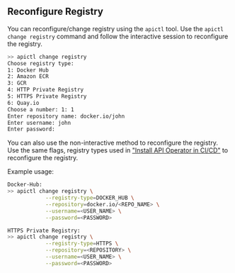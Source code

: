 ## Reconfigure Registry

You can reconfigure/change registry using the `apictl` tool. Use the `apictl change registry`
command and follow the interactive session to reconfigure the registry.

```sh
>> apictl change registry
Choose registry type:
1: Docker Hub
2: Amazon ECR
3: GCR
4: HTTP Private Registry
5: HTTPS Private Registry
6: Quay.io
Choose a number: 1: 1
Enter repository name: docker.io/john
Enter username: john
Enter password:
```

You can also use the non-interactive method to reconfigure the registry.
Use the same flags, registry types used in ["Install API Operator in CI/CD"](../install-api-operator-in-cicd.md) to 
reconfigure the registry.

Example usage:
```sh
Docker-Hub:
>> apictl change registry \
            --registry-type=DOCKER_HUB \
            --repository=docker.io/<REPO_NAME> \
            --username=<USER_NAME> \
            --password=<PASSWORD>

HTTPS Private Registry:
>> apictl change registry \
            --registry-type=HTTPS \
            --repository=<REPOSITORY> \
            --username=<USER_NAME> \
            --password=<PASSWORD>
```